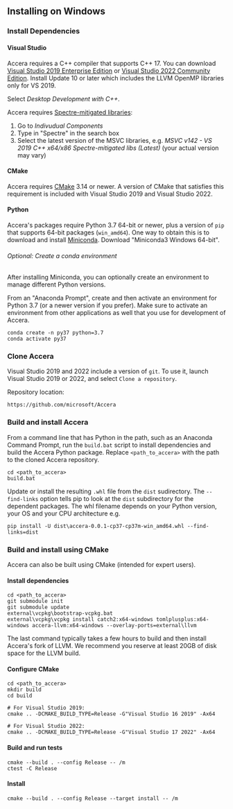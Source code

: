 [//]: # (Project: Accera)

## Installing on Windows

### Install Dependencies

#### Visual Studio

Accera requires a C++ compiler that supports C++ 17. You can download [Visual Studio 2019 Enterprise Edition](https://my.visualstudio.com/Downloads?q=Visual%20Studio%202019) or [Visual Studio 2022 Community Edition](https://visualstudio.microsoft.com/vs/). Install Update 10 or later which includes the LLVM OpenMP libraries only for VS 2019.

Select *Desktop Development with C++*.

Accera requires [Spectre-mitigated libraries](https://docs.microsoft.com/en-us/cpp/build/reference/qspectre?view=msvc-160):
1. Go to *Indivudual Components*
2. Type in "Spectre" in the search box
3. Select the latest version of the MSVC libraries, e.g. *MSVC v142 - VS 2019 C++ x64/x86 Spectre-mitigated libs (Latest)* (your actual version may vary)

#### CMake

Accera requires [CMake](https://cmake.org/) 3.14 or newer.  A version of CMake that satisfies this requirement is included with Visual Studio 2019  and Visual Studio 2022.

#### Python

Accera's packages require Python 3.7 64-bit or newer, plus a version of `pip` that supports 64-bit packages (`win_amd64`). One way to obtain this is to download and install [Miniconda](https://docs.conda.io/en/latest/miniconda.html). Download "Miniconda3 Windows 64-bit".

###### Optional: Create a conda environment
After installing Miniconda, you can optionally create an environment to manage different Python versions.

From an "Anaconda Prompt", create and then activate an environment for Python 3.7 (or a newer version if you prefer). Make sure to activate an environment from other applications as well that you use for development of Accera.

```shell
conda create -n py37 python=3.7
conda activate py37
```

### Clone Accera

Visual Studio 2019 and 2022 include a version of `git`. To use it, launch Visual Studio 2019 or 2022, and select `Clone a repository`.

Repository location:

```
https://github.com/microsoft/Accera
```

### Build and install Accera

From a command line that has Python in the path, such as an Anaconda Command Prompt, run the `build.bat` script to install dependencies and build the Accera Python package. Replace `<path_to_accera>` with the path to the cloned Accera repository.

```shell
cd <path_to_accera>
build.bat
```

Update or install the resulting `.whl` file from the `dist` sudirectory. The `--find-links` option tells pip to look at the `dist` subdirectory for the dependent packages.
 The whl filename depends on your Python version, your OS and your CPU architecture e.g.
```shell
pip install -U dist\accera-0.0.1-cp37-cp37m-win_amd64.whl --find-links=dist
```

### Build and install using CMake

Accera can also be built using CMake (intended for expert users).

#### Install dependencies

```shell
cd <path_to_accera>
git submodule init
git submodule update
external\vcpkg\bootstrap-vcpkg.bat
external\vcpkg\vcpkg install catch2:x64-windows tomlplusplus:x64-windows accera-llvm:x64-windows --overlay-ports=external\llvm
```

The last command typically takes a few hours to build and then install Accera's fork of LLVM. We recommend you reserve at least 20GB of disk space for the LLVM build.

#### Configure CMake

```shell
cd <path_to_accera>
mkdir build
cd build

# For Visual Studio 2019:
cmake .. -DCMAKE_BUILD_TYPE=Release -G"Visual Studio 16 2019" -Ax64

# For Visual Studio 2022:
cmake .. -DCMAKE_BUILD_TYPE=Release -G"Visual Studio 17 2022" -Ax64
```

#### Build and run tests

```shell
cmake --build . --config Release -- /m
ctest -C Release
```

#### Install

```
cmake --build . --config Release --target install -- /m
```
